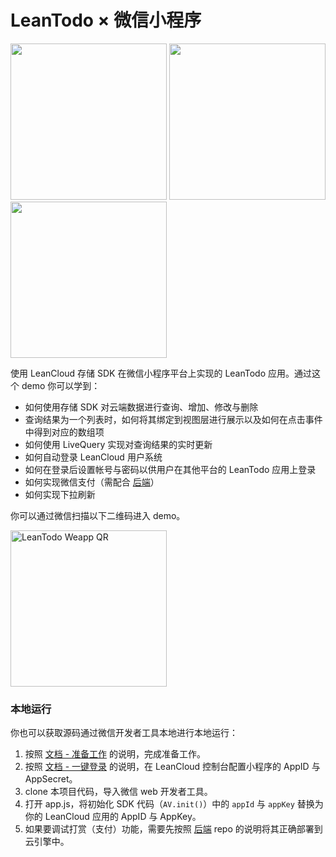 # LeanTodo × 微信小程序

<img width="250" src="https://cloud.githubusercontent.com/assets/175227/20561252/b2fad728-b1b8-11e6-8d8e-a040bcac3e3c.png"> <img width="250" src="https://cloud.githubusercontent.com/assets/175227/22677128/4912c060-ed2b-11e6-94d0-5a836de3b109.png"> <img width="250" src="https://cloud.githubusercontent.com/assets/175227/20561251/b2cd82fa-b1b8-11e6-9783-afb868c9103e.png">

使用 LeanCloud 存储 SDK 在微信小程序平台上实现的 LeanTodo 应用。通过这个 demo 你可以学到：

- 如何使用存储 SDK 对云端数据进行查询、增加、修改与删除
- 查询结果为一个列表时，如何将其绑定到视图层进行展示以及如何在点击事件中得到对应的数组项
- 如何使用 LiveQuery 实现对查询结果的实时更新
- 如何自动登录 LeanCloud 用户系统
- 如何在登录后设置帐号与密码以供用户在其他平台的 LeanTodo 应用上登录
- 如何实现微信支付（需配合 [后端](https://url.leanapp.cn/weapp-pay-backend)）
- 如何实现下拉刷新

你可以通过微信扫描以下二维码进入 demo。

<img src="https://cloud.githubusercontent.com/assets/175227/21764651/2d63be20-d69f-11e6-8931-9fc4485d06e6.png" alt="LeanTodo Weapp QR" width="250">

### 本地运行
你也可以获取源码通过微信开发者工具本地进行本地运行：

1. 按照 [文档 - 准备工作](https://leancloud.cn/docs/weapp.html#准备工作) 的说明，完成准备工作。
2. 按照 [文档 - 一键登录](https://leancloud.cn/docs/weapp.html#一键登录) 的说明，在 LeanCloud 控制台配置小程序的 AppID 与 AppSecret。
3. clone 本项目代码，导入微信 web 开发者工具。
4. 打开 app.js，将初始化 SDK 代码（`AV.init()`）中的 `appId` 与 `appKey` 替换为你的 LeanCloud 应用的 AppID 与 AppKey。
5. 如果要调试打赏（支付）功能，需要先按照 [后端](https://url.leanapp.cn/weapp-pay-backend) repo 的说明将其正确部署到云引擎中。

